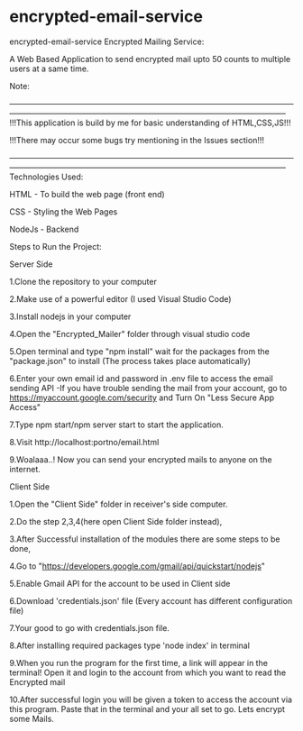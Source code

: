 # encrypted-email-service
encrypted-email-service
Encrypted Mailing Service:

A Web Based Application to send encrypted mail upto 50 counts to multiple users at a same time.

Note:

———————————————————————————————————————————————————————————————————————
!!!This application is build by me for basic understanding of HTML,CSS,JS!!!

!!!There may occur some bugs try mentioning in the Issues section!!!

———————————————————————————————————————————————————————————————————————
Technologies Used:

HTML - To build the web page (front end)

CSS - Styling the Web Pages

NodeJs - Backend

Steps to Run the Project:

Server Side

1.Clone the repository to your computer

2.Make use of a powerful editor (I used Visual Studio Code)

3.Install nodejs in your computer

4.Open the "Encrypted_Mailer" folder through visual studio code

5.Open terminal and type "npm install" wait for the packages from the "package.json" to install (The process takes place automatically)

6.Enter your own email id and password in .env file to access the email sending API -If you have trouble sending the mail from your account, go to https://myaccount.google.com/security and Turn On "Less Secure App Access"

7.Type npm start/npm server start to start the application.

8.Visit http://localhost:portno/email.html

9.Woalaaa..! Now you can send your encrypted mails to anyone on the internet.

Client Side

1.Open the "Client Side" folder in receiver's side computer.

2.Do the step 2,3,4(here open Client Side folder instead),

3.After Successful installation of the modules there are some steps to be done,

4.Go to "https://developers.google.com/gmail/api/quickstart/nodejs"

5.Enable Gmail API for the account to be used in Client side

6.Download 'credentials.json' file (Every account has different configuration file)

7.Your good to go with credentials.json file.

8.After installing required packages type 'node index' in terminal

9.When you run the program for the first time, a link will appear in the terminal! Open it and login to the account from which you want to read the Encrypted mail

10.After successful login you will be given a token to access the account via this program. Paste that in the terminal and your all set to go. Lets encrypt some Mails.
